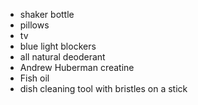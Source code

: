 - shaker bottle
- pillows
- tv
- blue light blockers
- all natural deoderant
- Andrew Huberman creatine
- Fish oil
- dish cleaning tool with bristles on a stick